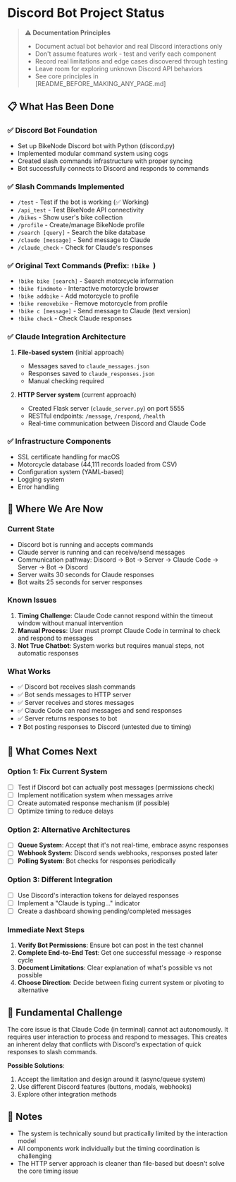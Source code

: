 # Discord Bot Project Status

> **⚠️ Documentation Principles**
> - Document actual bot behavior and real Discord interactions only
> - Don't assume features work - test and verify each component
> - Record real limitations and edge cases discovered through testing
> - Leave room for exploring unknown Discord API behaviors
> - See core principles in [README_BEFORE_MAKING_ANY_PAGE.md]

## 📋 What Has Been Done

### ✅ Discord Bot Foundation
- Set up BikeNode Discord bot with Python (discord.py)
- Implemented modular command system using cogs
- Created slash commands infrastructure with proper syncing
- Bot successfully connects to Discord and responds to commands

### ✅ Slash Commands Implemented
- `/test` - Test if the bot is working (✅ Working)
- `/api_test` - Test BikeNode API connectivity 
- `/bikes` - Show user's bike collection
- `/profile` - Create/manage BikeNode profile
- `/search [query]` - Search the bike database
- `/claude [message]` - Send message to Claude
- `/claude_check` - Check for Claude's responses

### ✅ Original Text Commands (Prefix: `!bike `)
- `!bike bike [search]` - Search motorcycle information
- `!bike findmoto` - Interactive motorcycle browser
- `!bike addbike` - Add motorcycle to profile
- `!bike removebike` - Remove motorcycle from profile
- `!bike c [message]` - Send message to Claude (text version)
- `!bike check` - Check Claude responses

### ✅ Claude Integration Architecture
1. **File-based system** (initial approach)
   - Messages saved to `claude_messages.json`
   - Responses saved to `claude_responses.json`
   - Manual checking required

2. **HTTP Server system** (current approach)
   - Created Flask server (`claude_server.py`) on port 5555
   - RESTful endpoints: `/message`, `/respond`, `/health`
   - Real-time communication between Discord and Claude Code

### ✅ Infrastructure Components
- SSL certificate handling for macOS
- Motorcycle database (44,111 records loaded from CSV)
- Configuration system (YAML-based)
- Logging system
- Error handling

## 📍 Where We Are Now

### Current State
- Discord bot is running and accepts commands
- Claude server is running and can receive/send messages
- Communication pathway: Discord → Bot → Server → Claude Code → Server → Bot → Discord
- Server waits 30 seconds for Claude responses
- Bot waits 25 seconds for server responses

### Known Issues
1. **Timing Challenge**: Claude Code cannot respond within the timeout window without manual intervention
2. **Manual Process**: User must prompt Claude Code in terminal to check and respond to messages
3. **Not True Chatbot**: System works but requires manual steps, not automatic responses

### What Works
- ✅ Discord bot receives slash commands
- ✅ Bot sends messages to HTTP server
- ✅ Server receives and stores messages
- ✅ Claude Code can read messages and send responses
- ✅ Server returns responses to bot
- ❓ Bot posting responses to Discord (untested due to timing)

## 🚀 What Comes Next

### Option 1: Fix Current System
- [ ] Test if Discord bot can actually post messages (permissions check)
- [ ] Implement notification system when messages arrive
- [ ] Create automated response mechanism (if possible)
- [ ] Optimize timing to reduce delays

### Option 2: Alternative Architectures
- [ ] **Queue System**: Accept that it's not real-time, embrace async responses
- [ ] **Webhook System**: Discord sends webhooks, responses posted later
- [ ] **Polling System**: Bot checks for responses periodically

### Option 3: Different Integration
- [ ] Use Discord's interaction tokens for delayed responses
- [ ] Implement a "Claude is typing..." indicator
- [ ] Create a dashboard showing pending/completed messages

### Immediate Next Steps
1. **Verify Bot Permissions**: Ensure bot can post in the test channel
2. **Complete End-to-End Test**: Get one successful message → response cycle
3. **Document Limitations**: Clear explanation of what's possible vs not possible
4. **Choose Direction**: Decide between fixing current system or pivoting to alternative

## 🤔 Fundamental Challenge

The core issue is that Claude Code (in terminal) cannot act autonomously. It requires user interaction to process and respond to messages. This creates an inherent delay that conflicts with Discord's expectation of quick responses to slash commands.

**Possible Solutions**:
1. Accept the limitation and design around it (async/queue system)
2. Use different Discord features (buttons, modals, webhooks)
3. Explore other integration methods

## 📝 Notes

- The system is technically sound but practically limited by the interaction model
- All components work individually but the timing coordination is challenging
- The HTTP server approach is cleaner than file-based but doesn't solve the core timing issue